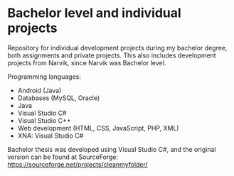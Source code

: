 # Bachelor level and individual projects
Repository for individual development projects during my bachelor degree, both assignments and private projects.
This also includes development projects from Narvik, since Narvik was Bachelor level.

Programming languages:

* Android (Java)
* Databases (MySQL, Oracle)
* Java
* Visual Studio C#
* Visual Studio C++
* Web development (HTML, CSS, JavaScript, PHP, XML)
* XNA: Visual Studio C# 

Bachelor thesis was developed using Visual Studio C#, and the original version can be found at SourceForge: 
https://sourceforge.net/projects/cleanmyfolder/
